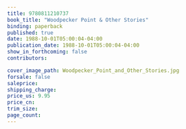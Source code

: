 ```yaml
---
title: 9780811210737
book_title: "Woodpecker Point & Other Stories"
binding: paperback
published: true
date: 1988-10-01T05:00:04-04:00
publication_date: 1988-10-01T05:00:04-04:00
show_in_forthcoming: false
contributors:

cover_image_path: Woodpecker_Point_and_Other_Stories.jpg
forsale: false
saleprice:
shipping_charge:
price_us: 9.95
price_cn:
trim_size:
page_count:
---
```


